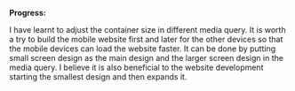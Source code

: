 **Progress:**

I have learnt to adjust the container size in different media query. It is worth a try to build the mobile website first and later for the other devices so that the mobile devices can load the website faster. It can be done by putting small screen design as the main design and the larger screen design in the media query. I believe it is also beneficial to the website development starting the smallest design and then expands it.
